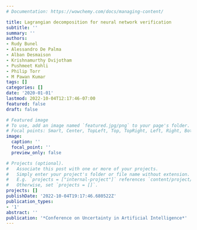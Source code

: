 ```yaml
---
# Documentation: https://wowchemy.com/docs/managing-content/

title: Lagrangian decomposition for neural network verification
subtitle: ''
summary: ''
authors:
- Rudy Bunel
- Alessandro De Palma
- Alban Desmaison
- Krishnamurthy Dvijotham
- Pushmeet Kohli
- Philip Torr
- M Pawan Kumar
tags: []
categories: []
date: '2020-01-01'
lastmod: 2022-10-04T12:17:46-07:00
featured: false
draft: false

# Featured image
# To use, add an image named `featured.jpg/png` to your page's folder.
# Focal points: Smart, Center, TopLeft, Top, TopRight, Left, Right, BottomLeft, Bottom, BottomRight.
image:
  caption: ''
  focal_point: ''
  preview_only: false

# Projects (optional).
#   Associate this post with one or more of your projects.
#   Simply enter your project's folder or file name without extension.
#   E.g. `projects = ["internal-project"]` references `content/project/deep-learning/index.md`.
#   Otherwise, set `projects = []`.
projects: []
publishDate: '2022-10-04T19:17:46.680522Z'
publication_types:
- '1'
abstract: ''
publication: '*Conference on Uncertainty in Artificial Intelligence*'
---
```


